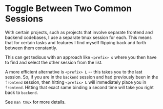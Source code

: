 # Toggle Between Two Common Sessions

With certain projects, such as projects that involve separate frontend and
backend codebases, I use a separate tmux session for each. This means that for
certain tasks and features I find myself flipping back and forth between them
constantly.

This can get tedious with an approach like `<prefix> s` where you then have to
find and select the other session from the list.

A more efficient alternative is `<prefix> L` -- this takes you to the last
session. So, if you are in the `backend` session and had previously been in the
`frontend` session, then hitting `<prefix> L` will immediately place you in
`frontend`. Hitting that exact same binding a second time will take you right
back to `backend`.

See `man tmux` for more details.
